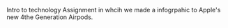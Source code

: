 Intro to technology Assignment in whcih we made a infogrpahic to Apple's new 4the Generation Airpods.
